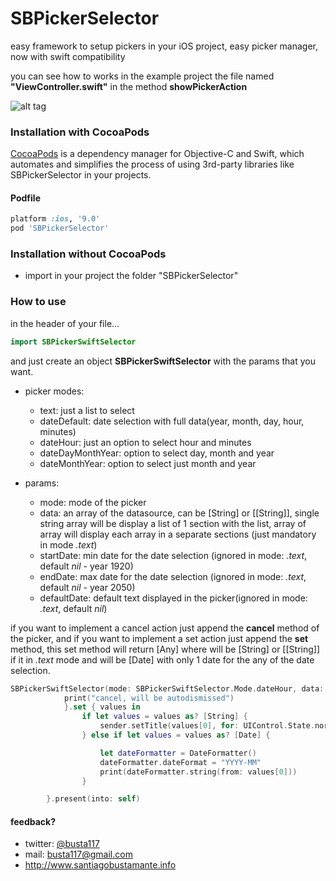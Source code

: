 SBPickerSelector
================

easy framework to setup pickers in your iOS project, easy picker manager, now with swift compatibility

you can see how to works in the example project the file named **"ViewController.swift"** in the method **showPickerAction**


![alt tag](https://raw.githubusercontent.com/Busta117/SBPickerSelector/master/preview.png)



### Installation with CocoaPods

[CocoaPods](http://cocoapods.org) is a dependency manager for Objective-C and Swift, which automates and simplifies the process of using 3rd-party libraries like SBPickerSelector in your projects.

#### Podfile

```ruby
platform :ios, '9.0'
pod 'SBPickerSelector'
```

### Installation without CocoaPods
- import in your project the folder "SBPickerSelector"

### How to use

in the header of your file...
```swift
import SBPickerSwiftSelector
```

and just create an object **SBPickerSwiftSelector** with the params that you want.

- picker modes:
  - text: just a list to select
  - dateDefault: date selection with full data(year, month, day, hour, minutes)
  - dateHour: just an option to select hour and minutes
  - dateDayMonthYear: option to select day, month and year
  - dateMonthYear: option to select just month and year

- params:
  - mode: mode of the picker
  - data: an array of the datasource, can be [String] or [[String]], single string array will be display a list of 1 section with the list, array of array will display each array in a separate sections (just mandatory in mode *.text*)
  - startDate: min date for the date selection (ignored in mode: *.text*, default *nil* - year 1920)
  - endDate: max date for the date selection (ignored in mode: *.text*, default *nil* - year 2050)
  - defaultDate: default text displayed in the picker(ignored in mode: *.text*, default *nil*)

if you want to implement a cancel action just append the **cancel** method of the picker, and if you want to implement a set action just append the **set** method, this set method will return [Any] where will be [String] or [[String]] if it in *.text* mode and will be [Date] with only 1 date for the any of the date selection.

```swift
SBPickerSwiftSelector(mode: SBPickerSwiftSelector.Mode.dateHour, data: ["hi","there"], defaultDate: Date()).cancel {
            print("cancel, will be autodismissed")
            }.set { values in
                if let values = values as? [String] {
                    sender.setTitle(values[0], for: UIControl.State.normal)
                } else if let values = values as? [Date] {

                    let dateFormatter = DateFormatter()
                    dateFormatter.dateFormat = "YYYY-MM"
                    print(dateFormatter.string(from: values[0]))
                }

        }.present(into: self)
```
#### feedback?

* twitter: [@busta117](http://www.twitter.com/busta117)
* mail: <busta117@gmail.com>
* <http://www.santiagobustamante.info>
